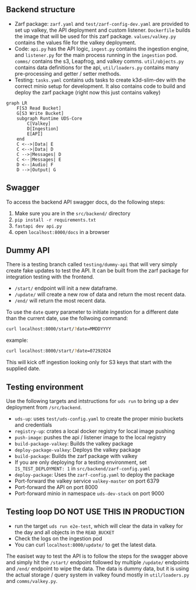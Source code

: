 ## Backend structure
* Zarf package: `zarf.yaml` and `test/zarf-config-dev.yaml` are provided to set up valkey, the API deployment and custom listener.  `Dockerfile` builds the image that will be used for this zarf package. `values/valkey.py` contains the values file for the valkey deployment.
* Code: `api.py` has the API logic, `ingest.py` contains the ingestion engine, and `listener.py` for the main process running in the `ingestion` pod.  `comms/` contains the s3, Leapfrog, and valkey comms. `util/objects.py` contains data definitions for the api, `util/loaders.py` contains many pre-processing and getter / setter methods.
* Testing: `tasks.yaml` contains uds tasks to create k3d-slim-dev with the correct minio setup for development.  It also contains code to build and deploy the zarf package (right now this just contains valkey)

```mermaid
graph LR
    F[S3 Read Bucket]
    G[S3 Write Bucket]
    subgraph Runtime UDS-Core
        C[Valkey]
        D[Ingestion]
        E[API]
    end
    C <-->|Data| E
    C <-->|Data| D
    C -->|Messages| D
    C <--|Messages| E
    D <--|Audio| F
    D -->|Output| G
```

## Swagger
To access the backend API swagger docs, do the following steps:
1. Make sure you are in the `src/backend/` directory
2. `pip install -r requirements.txt`
3. `fastapi dev api.py`
4. open `localhost:8000/docs` in a browser

## Dummy API
There is a testing branch called `testing/dummy-api` that will very simply create fake updates to test the API.  It can be built from the zarf package for integration testing with the frontend.
* `/start/` endpoint will init a new dataframe.
* `/update/` will create a new row of data and return the most recent data.
* `/end/` will return the most recent data.

To use the `date` query parameter to initiate ingestion for a different date than the current date, use the follwoing command:
```bash
curl localhost:8000/start/?date=MMDDYYYY
```
example:
```bash
curl localhost:8000/start/?date=07292024
```

This will kick off ingestion looking only for S3 keys that start with the supplied date.

## Testing environment
Use the following targets and intstructions for `uds run` to bring up a dev deployment from `/src/backend`.
* `uds-up`: uses `test/uds-config.yaml` to create the proper minio buckets and credentials
* `registry-up`: crates a local docker registry for local image pushing
* `push-image`: pushes the api / listener image to the local registry
* `build-package-valkey`: Builds the valkey package
* `deploy-package-valkey`: Deploys the valkey package
* `build-package`: Builds the zarf package with valkey
* If you are only deploying for a testing environment, set `IS_TEST_DEPLOYMENT: 1` in `src/backend/zarf-config.yaml`
* `deploy-package`: Uses the `zarf-config.yaml` to deploy the package
* Port-forward the valkey service `valkey-master` on port 6379
* Port-forward the API on port 8000
* Port-forward minio in namespace `uds-dev-stack` on port 9000

## Testing loop DO NOT USE THIS IN PRODUCTION
* run the target `uds run e2e-test`, which will clear the data in valkey for the day and all objects in the `READ_BUCKET`
* Check the logs on the ingestion pod
* You can curl `localhost:8000/update/` to get the latest data.

The easiset way to test the API is to follow the steps for the swagger above and simply hit the `/start/` endpoint followed by multiple `/update/` endpoints and `/end/` endpoint to wipe the data.  The data is dummy data, but it is using the actual storage / query system in valkey found mostly in `util/loaders.py` and `comms/valkey.py`.